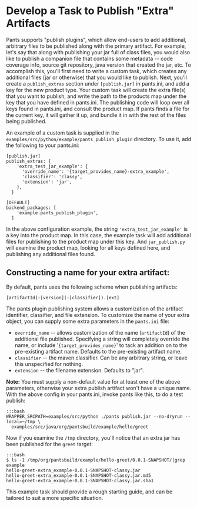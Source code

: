 Develop a Task to Publish "Extra" Artifacts
===========================================

Pants supports "publish plugins", which allow end-users to add
additional, arbitrary files to be published along with the primary
artifact. For example, let's say that along with publishing your jar
full of class files, you would also like to publish a companion file
that contains some metadata -- code coverage info, source git
repository, java version that created the jar, etc. To accomplish this,
you'll first need to write a custom task, which creates any additional
files (jar or otherwise) that you would like to publish. Next, you'll
create a `publish_extras` section under `[publish.jar]` in pants.ini,
and add a key for the new product type. Your custom task will create the
extra file(s) that you want to publish, and write the path to the
products map under the key that you have defined in pants.ini. The
publishing code will loop over all keys found in pants.ini, and consult
the product map. If pants finds a file for the current key, it will
gather it up, and bundle it in with the rest of the files being
published.

An example of a custom task is supplied in the
`examples/src/python/example/pants_publish_plugin` directory. To use it,
add the following to your pants.ini:

    [publish.jar]
    publish_extras: {
        'extra_test_jar_example': {
          'override_name': '{target_provides_name}-extra_example',
          'classifier': 'classy',
          'extension': 'jar',
        },
      }

    [DEFAULT]
    backend_packages: [
        'example.pants_publish_plugin',
      ]

In the above configuration example, the string
`'extra_test_jar_example'` is a key into the product map. In this case,
the example task will add additional files for publishing to the product
map under this key. And `jar_publish.py` will examine the product map,
looking for all keys defined here, and publishing any additional files
found.

Constructing a name for your extra artifact:
--------------------------------------------

By default, pants uses the following scheme when publishing artifacts:

    [artifactId]-[version](-[classifier]).[ext]

The pants plugin publishing system allows a customization of the
artifact identifier, classifier, and file extension. To customize the
name of your extra object, you can supply some extra parameters in the
`pants.ini` file:

+   `override_name` -- allows customization of the name (`artifactId`)
    of the additional file published. Specifying a string will
    completely override the name, or include
    '`{target_provides_name}`' to tack an addition on to the
    pre-existing artifact name. Defaults to the pre-existing artifact
    name.
+   `classifier` -- the maven classifier. Can be any arbitrary string,
    or leave this unspecified for nothing.
+   `extension` -- the filename extension. Defaults to "jar".

**Note:** You must supply a non-default value for at least one of the
above parameters, otherwise your extra publish artifact won't have a
unique name. With the above config in your pants.ini, invoke pants like
this, to do a test publish:

    :::bash
    WRAPPER_SRCPATH=examples/src/python ./pants publish.jar --no-dryrun --local=~/tmp \
      examples/src/java/org/pantsbuild/example/hello/greet

Now if you examine the `/tmp` directory, you'll notice that an extra jar
has been published for the `greet` target:

    :::bash
    $ ls -1 /tmp/org/pantsbuild/example/hello-greet/0.0.1-SNAPSHOT/|grep example
    hello-greet-extra_example-0.0.1-SNAPSHOT-classy.jar
    hello-greet-extra_example-0.0.1-SNAPSHOT-classy.jar.md5
    hello-greet-extra_example-0.0.1-SNAPSHOT-classy.jar.sha1

This example task should provide a rough starting guide, and can be
tailored to suit a more specific situation.

